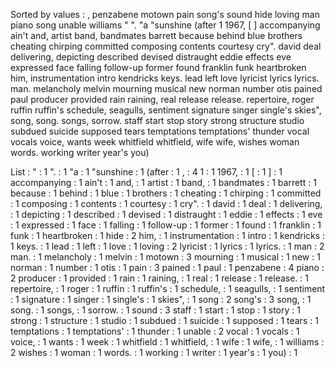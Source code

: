 Sorted by values :
, penzabene motown pain song's sound hide loving man piano song unable williams " ". "a "sunshine (after 1 1967, [ ] accompanying ain't and, artist band, bandmates barrett because behind blue brothers cheating chirping committed composing contents courtesy cry". david deal delivering, depicting described devised distraught eddie effects eve expressed face falling follow-up former found franklin funk heartbroken him, instrumentation intro kendricks keys. lead left love lyricist lyrics lyrics. man. melancholy melvin mourning musical new norman number otis pained paul producer provided rain raining, real release release. repertoire, roger ruffin ruffin's schedule, seagulls, sentiment signature singer single's skies", song, song. songs, sorrow. staff start stop story strong structure studio subdued suicide supposed tears temptations temptations' thunder vocal vocals voice, wants week whitfield whitfield, wife wife, wishes woman words. working writer year's you) 

List :
" : 1
". : 1
"a : 1
"sunshine : 1
(after : 1
, : 4
1 : 1
1967, : 1
[ : 1
] : 1
accompanying : 1
ain't : 1
and, : 1
artist : 1
band, : 1
bandmates : 1
barrett : 1
because : 1
behind : 1
blue : 1
brothers : 1
cheating : 1
chirping : 1
committed : 1
composing : 1
contents : 1
courtesy : 1
cry". : 1
david : 1
deal : 1
delivering, : 1
depicting : 1
described : 1
devised : 1
distraught : 1
eddie : 1
effects : 1
eve : 1
expressed : 1
face : 1
falling : 1
follow-up : 1
former : 1
found : 1
franklin : 1
funk : 1
heartbroken : 1
hide : 2
him, : 1
instrumentation : 1
intro : 1
kendricks : 1
keys. : 1
lead : 1
left : 1
love : 1
loving : 2
lyricist : 1
lyrics : 1
lyrics. : 1
man : 2
man. : 1
melancholy : 1
melvin : 1
motown : 3
mourning : 1
musical : 1
new : 1
norman : 1
number : 1
otis : 1
pain : 3
pained : 1
paul : 1
penzabene : 4
piano : 2
producer : 1
provided : 1
rain : 1
raining, : 1
real : 1
release : 1
release. : 1
repertoire, : 1
roger : 1
ruffin : 1
ruffin's : 1
schedule, : 1
seagulls, : 1
sentiment : 1
signature : 1
singer : 1
single's : 1
skies", : 1
song : 2
song's : 3
song, : 1
song. : 1
songs, : 1
sorrow. : 1
sound : 3
staff : 1
start : 1
stop : 1
story : 1
strong : 1
structure : 1
studio : 1
subdued : 1
suicide : 1
supposed : 1
tears : 1
temptations : 1
temptations' : 1
thunder : 1
unable : 2
vocal : 1
vocals : 1
voice, : 1
wants : 1
week : 1
whitfield : 1
whitfield, : 1
wife : 1
wife, : 1
williams : 2
wishes : 1
woman : 1
words. : 1
working : 1
writer : 1
year's : 1
you) : 1
